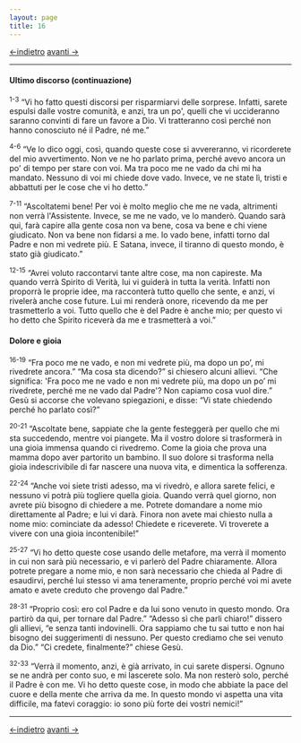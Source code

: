 ```yaml
---
layout: page
title: 16
---
```

[<-indietro](gv15.html) [avanti ->](gv17.html)

--------------------------------
#### Ultimo discorso (continuazione)

<sup>1-3</sup> “Vi ho fatto questi discorsi per risparmiarvi delle
sorprese. Infatti, sarete espulsi dalle vostre comunità, e anzi, tra un
po', quelli che vi uccideranno saranno convinti di fare un favore a Dio.
Vi tratteranno così perché non hanno conosciuto né il Padre, né me.”

<sup>4-6</sup> “Ve lo dico oggi, così, quando queste cose si
avvereranno, vi ricorderete del mio avvertimento. Non ve ne ho parlato
prima, perché avevo ancora un po' di tempo per stare con voi. Ma tra
poco me ne vado da chi mi ha mandato. Nessuno di voi mi chiede dove
vado. Invece, ve ne state lì, tristi e abbattuti per le cose che vi ho
detto.”

<sup>7-11</sup> “Ascoltatemi bene! Per voi è molto meglio che me ne
vada, altrimenti non verrà l'Assistente. Invece, se me ne vado, ve lo
manderò. Quando sarà qui, farà capire alla gente cosa non va bene, cosa
va bene e chi viene giudicato. Non va bene non fidarsi a me. Io vado
bene, infatti torno dal Padre e non mi vedrete più. E Satana, invece, il
tiranno di questo mondo, è stato già giudicato.”

<sup>12-15</sup> “Avrei voluto raccontarvi tante altre cose, ma non
capireste. Ma quando verrà Spirito di Verità, lui vi guiderà in tutta la
verità. Infatti non proporrà le proprie idee, ma racconterà tutto quello
che sente, e anzi, vi rivelerà anche cose future. Lui mi renderà onore,
ricevendo da me per trasmetterlo a voi. Tutto quello che è del Padre è
anche mio; per questo vi ho detto che Spirito riceverà da me e
trasmetterà a voi.”

#### Dolore e gioia

<sup>16-19</sup> “Fra poco me ne vado, e non mi vedrete più, ma dopo un
po’, mi rivedrete ancora.” “Ma cosa sta dicendo?” si chiesero alcuni
allievi. “Che significa: 'Fra poco me ne vado e non mi vedrete più, ma
dopo un po’ mi rivedrete, perché me ne vado dal Padre'? Non capiamo cosa
vuol dire.” Gesù si accorse che volevano spiegazioni, e disse: “Vi state
chiedendo perché ho parlato così?”

<sup>20-21</sup> “Ascoltate bene, sappiate che la gente festeggerà per
quello che mi sta succedendo, mentre voi piangete. Ma il vostro dolore
si trasformerà in una gioia immensa quando ci rivedremo. Come la gioia
che prova una mamma dopo aver partorito un bambino. Il suo dolore si
trasforma nella gioia indescrivibile di far nascere una nuova vita, e
dimentica la sofferenza.

<sup>22-24</sup> “Anche voi siete tristi adesso, ma vi rivedrò, e allora
sarete felici, e nessuno vi potrà più togliere quella gioia. Quando
verrà quel giorno, non avrete più bisogno di chiedere a me. Potrete
domandare a nome mio direttamente al Padre; e lui vi darà. Finora non
avete mai chiesto nulla a nome mio: cominciate da adesso! Chiedete e
riceverete. Vi troverete a vivere con una gioia incontenibile!”

<sup>25-27</sup> “Vi ho detto queste cose usando delle metafore, ma
verrà il momento in cui non sarà più necessario, e vi parlerò del Padre
chiaramente. Allora potrete pregare a nome mio, e non sarà necessario
che chieda al Padre di esaudirvi, perché lui stesso vi ama teneramente,
proprio perché voi mi avete amato e avete creduto che provengo dal
Padre.”

<sup>28-31</sup> “Proprio così: ero col Padre e da lui sono venuto in
questo mondo. Ora partirò da qui, per tornare dal Padre.” “Adesso sì che
parli chiaro!” dissero gli allievi, “e senza tanti indovinelli. Ora
sappiamo che tu sai tutto e non hai bisogno dei suggerimenti di nessuno.
Per questo crediamo che sei venuto da Dio.” “Ci credete, finalmente?”
chiese Gesù.

<sup>32-33</sup> “Verrà il momento, anzi, è già arrivato, in cui sarete
dispersi. Ognuno se ne andrà per conto suo, e mi lascerete solo. Ma non
resterò solo, perché il Padre è con me. Vi ho detto queste cose, in modo
che abbiate la pace del cuore e della mente che arriva da me. In questo
mondo vi aspetta una vita difficile, ma fatevi coraggio: io sono più
forte dei vostri nemici!”

--------------------------------
[<-indietro](gv15.html) [avanti ->](gv17.html)